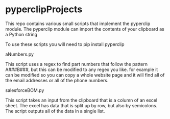 # pyperclipProjects

This repo contains various small scripts that implement the pyperclip module.
The pyperclip module can import the contents of your clipboard as a Python string

To use these scripts you will need to pip install pyperclip

aNumbers.py

This script uses a regex to find part numbers that follow the pattern A###B###, but this can be modified to any regex you like.
for example it can be modified so you can copy a whole website page and it will find all of the email addresses or all of the phone numbers.

salesforceBOM.py

This script takes an input from the clipboard that is a column of an excel sheet. 
The excel has data that is split up by row, but also by semicolons. The script outputs all of the data in a single list.
